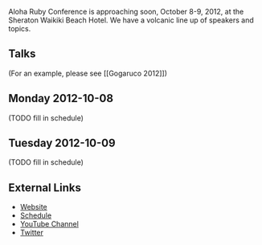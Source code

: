 Aloha Ruby Conference is approaching soon, October 8-9, 2012, at the Sheraton Waikiki Beach Hotel. We have a volcanic line up of speakers and topics.

## Talks

(For an example, please see [[Gogaruco 2012]])

## Monday 2012-10-08

(TODO fill in schedule)


## Tuesday 2012-10-09

(TODO fill in schedule)

## External Links

* [Website](http://aloharubyconf.com/)
* [Schedule](http://aloharubyconf.com/schedule.html)
* [YouTube Channel](http://www.youtube.com/user/AlohaRubyConference)
* [Twitter](http://twitter.com/AlohaRubyConf)
